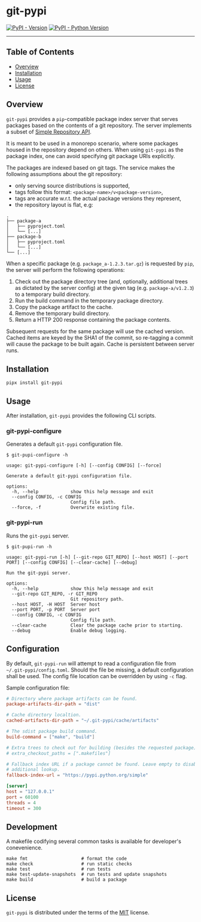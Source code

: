 # git-pypi

[![PyPI - Version](https://img.shields.io/pypi/v/git-pypi.svg)](https://pypi.org/project/git-pypi)
[![PyPI - Python Version](https://img.shields.io/pypi/pyversions/git-pypi.svg)](https://pypi.org/project/git-pypi)

-----

## Table of Contents

- [Overview](#overview)
- [Installation](#installation)
- [Usage](#usage)
- [License](#license)

## Overview

`git-pypi` provides a `pip`-compatible package index server that serves
packages based on the contents of a git repository. The server implements a
subset of [Simple Repository API](https://packaging.python.org/en/latest/specifications/simple-repository-api/).

It is meant to be used in a monorepo scenario, where some packages housed in
the repository depend on others. When using `git-pypi` as the package index,
one can avoid specifying git package URIs explicitly.

The packages are indexed based on git tags. The service makes the following
assumptions about the git repository:

* only serving source distributions is supported,
* tags follow this format: `<package-name>/v<package-version>`,
* tags are accurate w.r.t. the actual package versions they represent,
* the repository layout is flat, e.g:

```
.
├── package-a
│   ├── pyproject.toml
│   └── [...]
├── package-b
│   ├── pyproject.toml
│   └── [...]
└── [...]
```

When a specific package (e.g. `package_a-1.2.3.tar.gz`) is requested by `pip`,
the server will perform the following operations:

1. Check out the package directory tree (and, optionally, additional trees as
   dictated by the server config) at the given tag (e.g. `package-a/v1.2.3`) to
   a temporary build directory.
2. Run the build command in the temporary package directory.
3. Copy the package artifact to the cache.
4. Remove the temporary build directory.
5. Return a HTTP 200 response containing the package contents.

Subsequent requests for the same package will use the cached version. Cached
items are keyed by the SHA1 of the commit, so re-tagging a commit will cause
the package to be built again. Cache is persistent between server runs.

## Installation

```console
pipx install git-pypi
```

## Usage

After installation, `git-pypi` provides the following CLI scripts.

### git-pypi-configure

Generates a default `git-pypi` configuration file.

```console
$ git-pupi-configure -h

usage: git-pypi-configure [-h] [--config CONFIG] [--force]

Generate a default git-pypi configuration file.

options:
  -h, --help            show this help message and exit
  --config CONFIG, -c CONFIG
                        Config file path.
  --force, -f           Overwrite existing file.
```

### git-pypi-run

Runs the `git-pypi` server.

```console
$ git-pupi-run -h

usage: git-pypi-run [-h] [--git-repo GIT_REPO] [--host HOST] [--port PORT] [--config CONFIG] [--clear-cache] [--debug]

Run the git-pypi server.

options:
  -h, --help            show this help message and exit
  --git-repo GIT_REPO, -r GIT_REPO
                        Git repository path.
  --host HOST, -H HOST  Server host
  --port PORT, -p PORT  Server port
  --config CONFIG, -c CONFIG
                        Config file path.
  --clear-cache         Clear the package cache prior to starting.
  --debug               Enable debug logging.
```

## Configuration

By default, `git-pypi-run` will attempt to read a configuration file from
`~/.git-pypi/config.toml`. Should the file be missing, a default configuration
shall be used. The config file location can be overridden by using `-c` flag.

Sample configuration file:

```toml
# Directory where package artifacts can be found.
package-artifacts-dir-path = "dist"

# Cache directory localtion.
cached-artifacts-dir-path = "~/.git-pypi/cache/artifacts"

# The sdist package build command.
build-command = ["make", "build"]

# Extra trees to check out for building (besides the requested package).
# extra_checkout_paths = [".makefiles"]

# Fallback index URL if a package cannot be found. Leave empty to disable the
# additional lookup.
fallback-index-url = "https://pypi.python.org/simple"

[server]
host = "127.0.0.1"
port = 60100
threads = 4
timeout = 300
```

## Development

A makefile codifying several common tasks is available for developer's
conevenience.

```console
make fmt                    # format the code
make check                  # run static checks
make test                   # run tests
make test-update-snapshots  # run tests and update snapshots
make build                  # build a package
```

## License

`git-pypi` is distributed under the terms of the [MIT](https://spdx.org/licenses/MIT.html) license.
